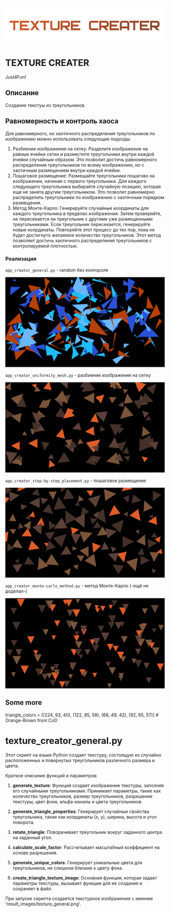 ![](.gitcontent/app_title_text.png)
# TEXTURE CREATER

Just4Fun!
## Описание

Создание текстуы из треугольников.

## Равномерность и контроль хаоса

Для равномерного, но хаотичного распределения треугольников по изображению можно использовать следующие подходы:

1. Разбиение изображения на сетку: Разделите изображение на равные ячейки сетки и разместите треугольники внутри каждой ячейки случайным образом. Это позволит достичь равномерного распределения треугольников по всему изображению, но с хаотичным размещением внутри каждой ячейки.
2. Пошаговое размещение: Размещайте треугольники пошагово на изображении, начиная с первого треугольника. Для каждого следующего треугольника выбирайте случайную позицию, которая еще не занята другим треугольником. Это позволит равномерно распределить треугольники по изображению с хаотичным порядком размещения.
3. Метод Монте-Карло: Генерируйте случайные координаты для каждого треугольника в пределах изображения. Затем проверяйте, не пересекается ли треугольник с другими уже размещенными треугольниками. Если треугольник пересекается, генерируйте новые координаты. Повторяйте этот процесс до тех пор, пока не будет достигнуто желаемое количество треугольников. Этот метод позволяет достичь хаотичного распределения треугольников с контролируемой плотностью.

### Реализация

`app_creator_general.py` - random без контороля

![](result_images/texture_general.png)

`app_creator_uniformity_mesh.py` - разбиение изображения на сетку

![](result_images/texture_uniformity_mesh.png)

`app_creator_step-by-step_placement.py` - пошаговое размещение

![](result_images/texture_step-by-step_placement.png)

`app_creator_monte-carlo_method.py` - метод Монте-Карло (-ещё не доделал-)

![](result_images/texture_monte-carlo_method.png)

## Some more

triangle_colors = [(224, 93, 40), (122, 85, 58), (68, 49, 42), (92, 65, 57)] # Orange-Brown from CoD

# texture_creator_general.py

Этот скрипт на языке Python создает текстуру, состоящую из случайно расположенных и повернутых треугольников различного размера и цвета. 

Краткое описание функций и параметров:

1. **generate_texture**: Функция создает изображение текстуры, заполняя его случайными треугольниками. Принимает параметры, такие как количество треугольников, размер треугольников, разрешение текстуры, цвет фона, альфа-каналы и цвета треугольников.

2. **generate_triangle_properties**: Генерирует случайные свойства треугольника, такие как координаты (x, y), ширина, высота и угол поворота.

3. **rotate_triangle**: Поворачивает треугольник вокруг заданного центра на заданный угол.

4. **calculate_scale_factor**: Рассчитывает масштабный коэффициент на основе разрешения.

5. **generate_unique_colors**: Генерирует уникальные цвета для треугольников, не слишком близкие к цвету фона.

6. **create_triangle_texture_image**: Основная функция, которая задает параметры текстуры, вызывает функции для ее создания и сохраняет в файл.

При запуске скрипта создается текстурное изображение с именем 'result_images/texture_general.png'.